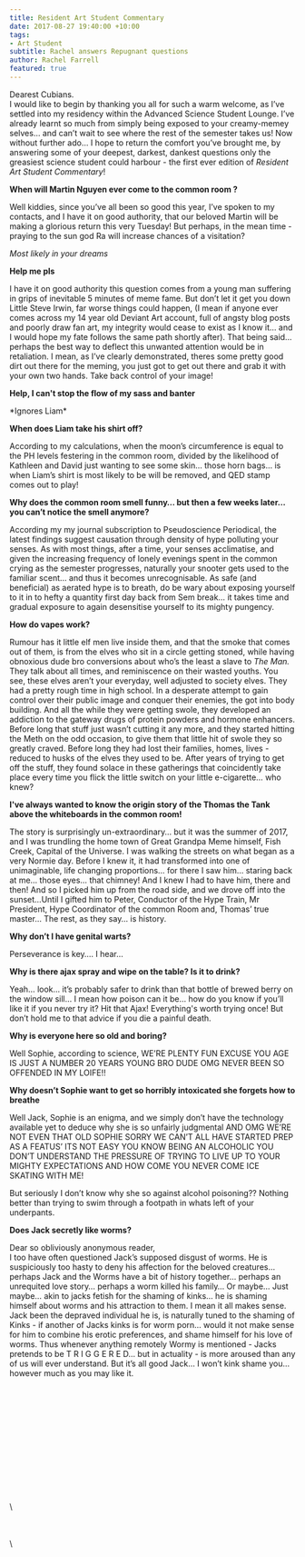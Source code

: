 ```yaml
---
title: Resident Art Student Commentary
date: 2017-08-27 19:40:00 +10:00
tags:
- Art Student
subtitle: Rachel answers Repugnant questions
author: Rachel Farrell
featured: true
---
```


Dearest Cubians.\
I would like to begin by thanking you all for such a warm welcome, as I’ve settled into my residency within the Advanced Science Student Lounge. I’ve already learnt so much from simply being exposed to your creamy-memey selves… and can’t wait to see where the rest of the semester takes us! Now without further ado… I hope to return the comfort you’ve brought me, by answering some of your deepest, darkest, dankest questions only the greasiest science student could harbour - the first ever edition of *Resident Art Student Commentary*!

**When will Martin Nguyen ever come to the common room ?**

Well kiddies, since you’ve all been so good this year, I’ve spoken to my contacts, and I have it on good authority, that our beloved Martin will be making a glorious return this very Tuesday! But perhaps, in the mean time - praying to the sun god Ra will increase chances of a visitation?

*Most likely in your dreams*

**Help me pls**

I have it on good authority this question comes from a young man suffering in grips of inevitable 5 minutes of meme fame. But don’t let it get you down Little Steve Irwin, far worse things could happen, (I mean if anyone ever comes across my 14 year old Deviant Art account, full of angsty blog posts and poorly draw fan art, my integrity would cease to exist as I know it… and I would hope my fate follows the same path shortly after). That being said… perhaps the best way to deflect this unwanted attention would be in retaliation. I mean, as I’ve clearly demonstrated, theres some pretty good dirt out there for the meming, you just got to get out there and grab it with your own two hands. Take back control of your image!

**Help, I can't stop the flow of my sass and banter**

\*Ignores Liam\*

**When does Liam take his shirt off?**

According to my calculations, when the moon’s circumference is equal to the PH levels festering in the common room, divided by the likelihood of Kathleen and David just wanting to see some skin… those horn bags… is when Liam’s shirt is most likely to be will be removed, and QED stamp comes out to play!

**Why does the common room smell funny… but then a few weeks later… you can’t notice the smell anymore?**

According my my journal subscription to Pseudoscience Periodical, the latest findings suggest causation through density of hype polluting your senses. As with most things, after a time, your senses acclimatise, and given the increasing frequency of lonely evenings spent in the common crying as the semester progresses, naturally your snooter gets used to the familiar scent… and thus it becomes unrecognisable. As safe (and beneficial) as aerated hype is to breath, do be wary about exposing yourself to it in to hefty a quantity first day back from Sem break… it takes time and gradual exposure to again desensitise yourself to its mighty pungency.

**How do vapes work?**

Rumour has it little elf men live inside them, and that the smoke that comes out of them, is from the elves who sit in a circle getting stoned, while having obnoxious dude bro conversions about who’s the least a slave to *The Man.* They talk about all times, and reminiscence on their wasted youths. You see, these elves aren’t your everyday, well adjusted to society elves. They had a pretty rough time in high school. In a desperate attempt to gain control over their public image and conquer their enemies, the got into body building. And all the while they were getting swole, they developed an addiction to the gateway drugs of protein powders and hormone enhancers. Before long that stuff just wasn’t cutting it any more, and they started hitting the Meth on the odd occasion, to give them that little hit of swole they so greatly craved. Before long they had lost their families, homes, lives - reduced to husks of the elves they used to be. After years of trying to get off the stuff, they found solace in these gatherings that coincidently take place every time you flick the little switch on your little e-cigarette… who knew?

**I've always wanted to know the origin story of the Thomas the Tank above the whiteboards in the common room!**

The story is surprisingly un-extraordinary… but it was the summer of 2017, and I was trundling the home town of Great Grandpa Meme himself, Fish Creek, Capital of the Universe. I was walking the streets on what began as a very Normie day. Before I knew it, it had transformed into one of unimaginable, life changing proportions… for there I saw him… staring back at me… those eyes… that chimney! And I knew I had to have him, there and then! And so I picked him up from the road side, and we drove off into the sunset…Until I gifted him to Peter, Conductor of the Hype Train, Mr President, Hype Coordinator of the common Room and, Thomas’ true master… The rest, as they say… is history.

**Why don’t I have genital warts?**

Perseverance is key…. I hear…

**Why is there ajax spray and wipe on the table? Is it to drink?**

Yeah… look… it’s probably safer to drink than that bottle of brewed berry on the window sill… I mean how poison can it be… how do you know if you’ll like it if you never try it? Hit that Ajax! Everything's worth trying once! But don’t hold me to that advice if you die a painful death.

**Why is everyone here so old and boring?**

Well Sophie, according to science, WE’RE PLENTY FUN EXCUSE YOU AGE IS JUST A NUMBER 20 YEARS YOUNG BRO DUDE OMG NEVER BEEN SO OFFENDED IN MY LOIFE!!

**Why doesn’t Sophie want to get so horribly intoxicated she forgets how to breathe**

Well Jack, Sophie is an enigma, and we simply don’t have the technology available yet to deduce why she is so unfairly judgmental AND OMG WE’RE NOT EVEN THAT OLD SOPHIE SORRY WE CAN’T ALL HAVE STARTED PREP AS A FEATUS’ ITS NOT EASY YOU KNOW BEING AN ALCOHOLIC YOU DON’T UNDERSTAND THE PRESSURE OF TRYING TO LIVE UP TO YOUR MIGHTY EXPECTATIONS AND HOW COME YOU NEVER COME ICE SKATING WITH ME!

But seriously I don’t know why she so against alcohol poisoning?? Nothing better than trying to swim through a footpath in whats left of your underpants.

**Does Jack secretly like worms?**

Dear so obliviously anonymous reader, \
I too have often questioned Jack’s supposed disgust of worms. He is suspiciously too hasty to deny his affection for the beloved creatures… perhaps Jack and the Worms have a bit of history together… perhaps an unrequited love story… perhaps a worm killed his family… Or maybe… Just maybe… akin to jacks fetish for the shaming of kinks… he is shaming himself about worms and his attraction to them. I mean it all makes sense. Jack been the depraved individual he is, is naturally tuned to the shaming of Kinks - if another of Jacks kinks is for worm porn… would it not make sense for him to combine his erotic preferences, and shame himself for his love of worms. Thus whenever anything remotely Wormy is mentioned - Jacks pretends to be T R I G G E R E D… but in actuality - is more aroused than any of us will ever understand. But it’s all good Jack… I won’t kink shame you… however much as you may like it.

\
\
\
\
\
\
\
\
\
\
\
\
\

\
\
\
